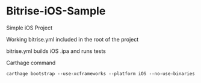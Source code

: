 # Bitrise-iOS-Sample

Simple iOS Project 

Working bitrise.yml included in the root of the project

bitrise.yml builds iOS .ipa and runs tests

Carthage command

`carthage bootstrap --use-xcframeworks --platform iOS --no-use-binaries`
